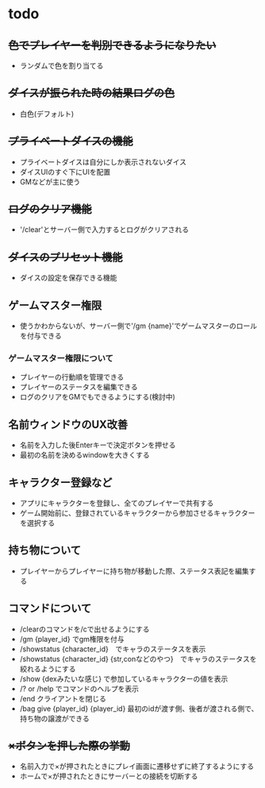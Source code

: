 # todo

## ~~色でプレイヤーを判別できるようになりたい~~ 
- ランダムで色を割り当てる

## ~~ダイスが振られた時の結果ログの色~~
- 白色(デフォルト)

## ~~プライベートダイスの機能~~
- プライベートダイスは自分にしか表示されないダイス
- ダイスUIのすぐ下にUIを配置
- GMなどが主に使う

## ~~ログのクリア機能~~
- '/clear'とサーバー側で入力するとログがクリアされる

## ~~ダイスのプリセット機能~~
- ダイスの設定を保存できる機能

## 

## ゲームマスター権限
- 使うかわからないが、サーバー側で'/gm {name}'でゲームマスターのロールを付与できる

### ゲームマスター権限について
- プレイヤーの行動順を管理できる
- プレイヤーのステータスを編集できる
- ログのクリアをGMでもできるようにする(検討中)


## 名前ウィンドウのUX改善
- 名前を入力した後Enterキーで決定ボタンを押せる
- 最初の名前を決めるwindowを大きくする

## キャラクター登録など
- アプリにキャラクターを登録し、全てのプレイヤーで共有する
- ゲーム開始前に、登録されているキャラクターから参加させるキャラクターを選択する

## 持ち物について
- プレイヤーからプレイヤーに持ち物が移動した際、ステータス表記を編集する

## コマンドについて
- /clearのコマンドを/cで出せるようにする
- /gm {player_id} でgm権限を付与
- /showstatus {character_id}　でキャラのステータスを表示
- /showstatus {character_id} {str,conなどのやつ}　でキャラのステータスを絞れるようにする
- /show {dexみたいな感じ} で参加しているキャラクターの値を表示
- /? or /help でコマンドのヘルプを表示
- /end クライアントを閉じる
- /bag give {player_id} {player_id} 最初のidが渡す側、後者が渡される側で、持ち物の譲渡ができる

## ~~×ボタンを押した際の挙動~~
- 名前入力で×が押されたときにプレイ画面に遷移せずに終了するようにする
- ホームで×が押されたときにサーバーとの接続を切断する


